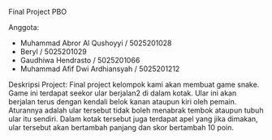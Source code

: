 Final Project PBO

Anggota:
- Muhammad Abror Al Qushoyyi    / 5025201028
- Beryl                         / 5025201029
- Gaudhiwa Hendrasto            / 5025201066
- Muhammad Afif Dwi Ardhiansyah / 5025201212

Deskripsi Project:
Final project kelompok kami akan membuat game snake. Game ini terdapat seekor ular berjalan2 di dalam kotak. Ular ini akan berjalan terus dengan kendali belok kanan ataupun kiri oleh pemain. Aturannya adalah ular tersebut tidak boleh menabrak tembok ataupun tubuh ular itu sendiri. Dalam kotak tersebut juga terdapat apel yang jika dimakan, ular tersebut akan bertambah panjang dan skor bertambah 10 poin.
